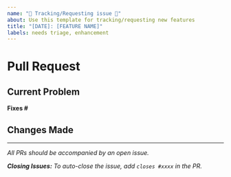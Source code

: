 ```yaml
---
name: "🚀 Tracking/Requesting issue 🚀"
about: Use this template for tracking/requesting new features
title: "[DATE]: [FEATURE NAME]"
labels: needs triage, enhancement
---
```

# Pull Request

## Current Problem
**Fixes #<!-- Replace this with the issue -->**
<!-- Describe the problem below, insert an issue if relevant -->

## Changes Made
<!-- Describe your proposed solution below -->

---
_All PRs should be accompanied by an open issue._

_**Closing Issues:** To auto-close the issue, add `closes #xxxx` in the PR._